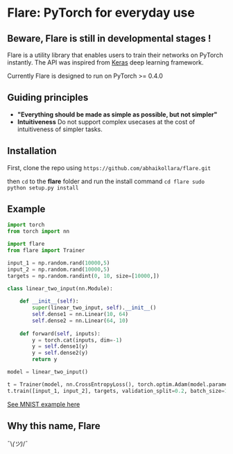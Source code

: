 # Flare: PyTorch for everyday use

## Beware, Flare is still in developmental stages !

Flare is a utility library that enables users to train their networks on PyTorch instantly. The API was inspired from [Keras](https://github.com/keras-team/keras) deep learning framework.

Currently Flare is designed to run on PyTorch >= 0.4.0

## Guiding principles
- **"Everything should be made as simple as possible, but not simpler"**
- **Intuitiveness** Do not support complex usecases at the cost of intuitiveness of simpler tasks.


## Installation
First, clone the repo using
`https://github.com/abhaikollara/flare.git`

then `cd` to the **flare** folder and run the install command
`
cd flare
sudo python setup.py install
`

## Example
```python
import torch
from torch import nn

import flare
from flare import Trainer

input_1 = np.random.rand(10000,5)
input_2 = np.random.rand(10000,5)
targets = np.random.randint(0, 10, size=[10000,])

class linear_two_input(nn.Module):
    
    def __init__(self):
        super(linear_two_input, self).__init__()
        self.dense1 = nn.Linear(10, 64)
        self.dense2 = nn.Linear(64, 10)
    
    def forward(self, inputs):
        y = torch.cat(inputs, dim=-1)
        y = self.dense1(y)
        y = self.dense2(y)
        return y

model = linear_two_input()

t = Trainer(model, nn.CrossEntropyLoss(), torch.optim.Adam(model.parameters()))
t.train([input_1, input_2], targets, validation_split=0.2, batch_size=128)
```


[See MNIST example here](https://github.com/abhaikollara/flare/blob/master/examples/mnist.py)

## Why this name, Flare

 ¯\\_(ツ)_/¯
